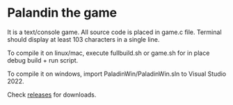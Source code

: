 # Palandin the game

It is a text/console game. All source code is placed in game.c file. Terminal should display at least 103 characters in a single line.

To compile it on linux/mac, execute fullbuild.sh or game.sh for in place debug build + run script.

To compile it on windows, import PaladinWin/PaladinWin.sln to Visual Studio 2022.

Check [releases](https://github.com/macvek/PaladinTheGame/releases) for downloads.
